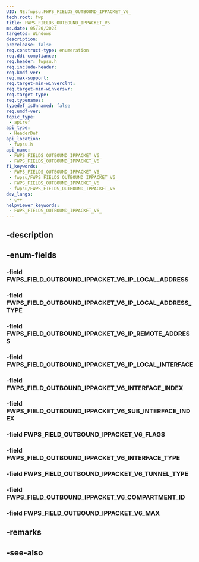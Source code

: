 ```yaml
---
UID: NE:fwpsu.FWPS_FIELDS_OUTBOUND_IPPACKET_V6_
tech.root: fwp
title: FWPS_FIELDS_OUTBOUND_IPPACKET_V6
ms.date: 05/20/2024
targetos: Windows
description: 
prerelease: false
req.construct-type: enumeration
req.ddi-compliance: 
req.header: fwpsu.h
req.include-header: 
req.kmdf-ver: 
req.max-support: 
req.target-min-winverclnt: 
req.target-min-winversvr: 
req.target-type: 
req.typenames: 
typedef_isUnnamed: false
req.umdf-ver: 
topic_type:
 - apiref
api_type:
 - HeaderDef
api_location:
 - fwpsu.h
api_name:
 - FWPS_FIELDS_OUTBOUND_IPPACKET_V6_
 - FWPS_FIELDS_OUTBOUND_IPPACKET_V6
f1_keywords:
 - FWPS_FIELDS_OUTBOUND_IPPACKET_V6_
 - fwpsu/FWPS_FIELDS_OUTBOUND_IPPACKET_V6_
 - FWPS_FIELDS_OUTBOUND_IPPACKET_V6
 - fwpsu/FWPS_FIELDS_OUTBOUND_IPPACKET_V6
dev_langs:
 - c++
helpviewer_keywords:
 - FWPS_FIELDS_OUTBOUND_IPPACKET_V6_
---
```


## -description

## -enum-fields

### -field FWPS_FIELD_OUTBOUND_IPPACKET_V6_IP_LOCAL_ADDRESS

### -field FWPS_FIELD_OUTBOUND_IPPACKET_V6_IP_LOCAL_ADDRESS_TYPE

### -field FWPS_FIELD_OUTBOUND_IPPACKET_V6_IP_REMOTE_ADDRESS

### -field FWPS_FIELD_OUTBOUND_IPPACKET_V6_IP_LOCAL_INTERFACE

### -field FWPS_FIELD_OUTBOUND_IPPACKET_V6_INTERFACE_INDEX

### -field FWPS_FIELD_OUTBOUND_IPPACKET_V6_SUB_INTERFACE_INDEX

### -field FWPS_FIELD_OUTBOUND_IPPACKET_V6_FLAGS

### -field FWPS_FIELD_OUTBOUND_IPPACKET_V6_INTERFACE_TYPE

### -field FWPS_FIELD_OUTBOUND_IPPACKET_V6_TUNNEL_TYPE

### -field FWPS_FIELD_OUTBOUND_IPPACKET_V6_COMPARTMENT_ID

### -field FWPS_FIELD_OUTBOUND_IPPACKET_V6_MAX

## -remarks

## -see-also

